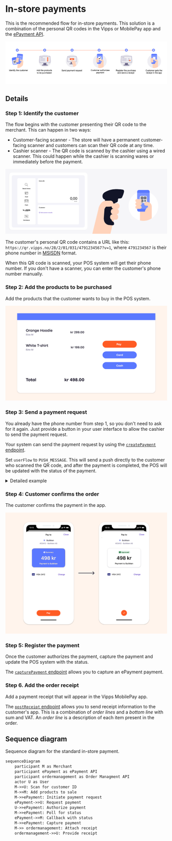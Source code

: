 <!-- START_METADATA
---
title: Vipps MobilePay in-store payments
sidebar_label: In-store payments
sidebar_position: 20
description: Using Vipps MobilePay in a physical setting
hide_table_of_contents: true
pagination_next: null
pagination_prev: null
---
END_METADATA -->

# In-store payments

This is the recommended flow for in-store payments.
This solution is a combination of the personal QR codes in the Vipps or MobilePay app
and the
[ePayment API](https://developer.vippsmobilepay.com/docs/APIs/epayment-api).

![Loyalty Flow](./images/POS_simple_flow.png)

## Details

### Step 1: Identify the customer

The flow begins with the customer presenting their QR code to the merchant. This can happen in two ways:

* Customer-facing scanner - The store will have a permanent customer-facing scanner and customers can scan their QR code at any time.
* Cashier scanner - The QR code is scanned by the cashier using a wired scanner. This could happen while the cashier is scanning wares or immediately before the payment.

![Loyalty Flow](images/POS_step_1.png)

The customer's personal QR code contains a URL like this:
`https://qr.vipps.no/28/2/01/031/4791234567?v=1`, where `4791234567` is their phone number in
[MSISDN](https://en.wikipedia.org/wiki/MSISDN) format.

When this QR code is scanned, your POS system will get their phone number.
If you don't have a scanner, you can enter the customer's phone number manually.

### Step 2: Add the products to be purchased

Add the products that the customer wants to buy in the POS system.

![The POS system](images/vipps-in-store-step1.png)

### Step 3: Send a payment request

You already have the phone number from step 1, so you don't need to ask for it again.
Just provide a button in your user interface to allow the cashier to send the payment request.

Your system can send the payment request by using the
[`createPayment` endpoint](https://developer.vippsmobilepay.com/api/epayment#tag/CreatePayments/operation/createPayment).

Set `userFlow` to `PUSH_MESSAGE`. This will send a push directly to the customer who scanned the QR code, and after the payment is completed, the POS will be updated with the status of the payment.

<details>
<summary>Detailed example</summary>
<div>
Here is an example HTTP POST:

[`POST:/epayment/v1/payments`](https://developer.vippsmobilepay.com/api/epayment#tag/CreatePayments/operation/createPayment)

With body:

```json
{
  "amount": {
    "value": 49800,
    "currency": "NOK"
  },
  "paymentMethod": {
    "type": "WALLET"
  },
  "customer": {
    "phoneNumber": 4796574209
  },
  "reference": 2486791679658155992,
  "userFlow": "PUSH_MESSAGE",
  "returnUrl": "http://example.com/redirect?reference=2486791679658155992",
  "paymentDescription": "Payment to Butikken"
}
```

</div>
</details>

### Step 4: Customer confirms the order

The customer confirms the payment in the app.

![Confirm payment](images/vipps-in-store-step3-2.png)

### Step 5: Register the payment

Once the customer authorizes the payment, capture the payment and update the POS system with the status.

The
[`capturePayment` endpoint](https://developer.vippsmobilepay.com/api/epayment/#tag/AdjustPayments/operation/capturePayment)
allows you to capture an ePayment payment.

### Step 6. Add the order receipt

Add a payment receipt that will appear in the Vipps MobilePay app.

The
[`postReceipt` endpoint](https://developer.vippsmobilepay.com/api/order-management/#operation/postReceiptV2)
allows you to send receipt information to the customer's app.
This is a combination of *order lines* and a *bottom line* with sum and VAT.
An *order line* is a description of each item present in the order.

## Sequence diagram

Sequence diagram for the standard in-store payment.

``` mermaid
sequenceDiagram
    participant M as Merchant
    participant ePayment as ePayment API
    participant ordermanagement as Order Managment API
    actor U as User
    M->>U: Scan for customer ID
    M->>M: Add products to sale
    M->>ePayment: Initiate payment request
    ePayment->>U: Request payment
    U->>ePayment: Authorize payment
    M->>ePayment: Poll for status
    ePayment->>M: Callback with status
    M->>ePayment: Capture payment
    M->> ordermanagement: Attach receipt
    ordermanagement->>U: Provide receipt
```
